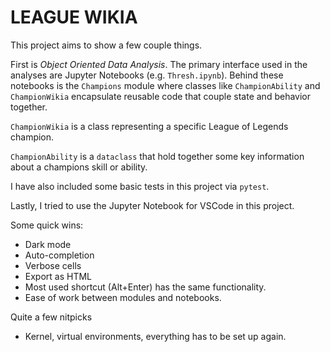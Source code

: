 # LEAGUE WIKIA

This project aims to show a few couple things.

First is *Object Oriented Data Analysis*. The primary interface used in the analyses are Jupyter Notebooks (e.g. `Thresh.ipynb`). Behind these notebooks is the `Champions` module where classes like `ChampionAbility` and `ChampionWikia` encapsulate reusable code that couple state and behavior together.

`ChampionWikia` is a class representing a specific League of Legends champion.

`ChampionAbility` is a `dataclass` that hold together some key information about a champions skill or ability.

I have also included some basic tests in this project via `pytest`.

Lastly, I tried to use the Jupyter Notebook for VSCode in this project.

Some quick wins:
- Dark mode
- Auto-completion
- Verbose cells
- Export as HTML
- Most used shortcut (Alt+Enter) has the same functionality.
- Ease of work between modules and notebooks.

Quite a few nitpicks
- Kernel, virtual environments, everything has to be set up again.